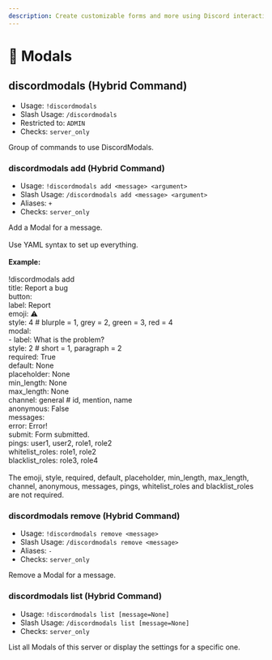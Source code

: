 ```yaml
---
description: Create customizable forms and more using Discord interactions
---
```


# 🔳 Modals

## discordmodals (Hybrid Command)

* Usage: `!discordmodals`
* Slash Usage: `/discordmodals`
* Restricted to: `ADMIN`
* Checks: `server_only`

Group of commands to use DiscordModals.

### discordmodals add (Hybrid Command)

* Usage: `!discordmodals add <message> <argument>`
* Slash Usage: `/discordmodals add <message> <argument>`
* Aliases: `+`
* Checks: `server_only`

Add a Modal for a message.\
\
Use YAML syntax to set up everything.\
\
**Example:**\
\
!discordmodals add\
title: Report a bug\
button:\
label: Report\
emoji: ⚠️\
style: 4 # blurple = 1, grey = 2, green = 3, red = 4\
modal:\
\- label: What is the problem?\
style: 2 # short = 1, paragraph = 2\
required: True\
default: None\
placeholder: None\
min\_length: None\
max\_length: None\
channel: general # id, mention, name\
anonymous: False\
messages:\
error: Error!\
submit: Form submitted.\
pings: user1, user2, role1, role2\
whitelist\_roles: role1, role2\
blacklist\_roles: role3, role4\
\
The emoji, style, required, default, placeholder, min\_length, max\_length, channel, anonymous, messages, pings, whitelist\_roles and blacklist\_roles are not required.

### discordmodals remove (Hybrid Command)

* Usage: `!discordmodals remove <message>`
* Slash Usage: `/discordmodals remove <message>`
* Aliases: `-`
* Checks: `server_only`

Remove a Modal for a message.

### discordmodals list (Hybrid Command)

* Usage: `!discordmodals list [message=None]`
* Slash Usage: `/discordmodals list [message=None]`
* Checks: `server_only`

List all Modals of this server or display the settings for a specific one.
